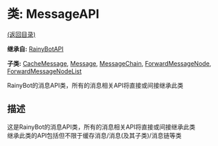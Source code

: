 # 类: MessageAPI

[(返回目录)](./)

**继承自:** [RainyBotAPI](RainyBotAPI.md)

**子类:** [CacheMessage](CacheMessage.md), [Message](Message.md), [MessageChain](MessageChain.md), [ForwardMessageNode](ForwardMessageNode.md), [ForwardMessageNodeList](ForwardMessageNodeList.md)

RainyBot的消息API类，所有的消息相关API将直接或间接继承此类

## 描述

这是RainyBot的消息API类，所有的消息相关API将直接或间接继承此类\
继承此类的API包括但不限于缓存消息/消息(及其子类)/消息链等类
